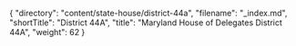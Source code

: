 {
  "directory": "content/state-house/district-44a",
  "filename": "_index.md",
  "shortTitle": "District 44A",
  "title": "Maryland House of Delegates District 44A",
  "weight": 62
}
